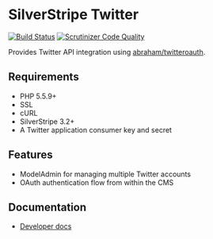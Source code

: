 # SilverStripe Twitter

[![Build Status](https://travis-ci.org/SomarDesignStudios/silverstripe-twitter.svg?branch=master)](https://travis-ci.org/SomarDesignStudios/silverstripe-twitter)
[![Scrutinizer Code Quality](https://scrutinizer-ci.com/g/SomarDesignStudios/silverstripe-twitter/badges/quality-score.png?b=master)](https://scrutinizer-ci.com/g/SomarDesignStudios/silverstripe-twitter/?branch=master)

Provides Twitter API integration using [abraham/twitteroauth](https://github.com/abraham/twitteroauth).

## Requirements

- PHP 5.5.9+
- SSL
- cURL
- SilverStripe 3.2+
- A Twitter application consumer key and secret

## Features

- ModelAdmin for managing multiple Twitter accounts
- OAuth authentication flow from within the CMS

## Documentation

- [Developer docs](docs/en/index.md)
